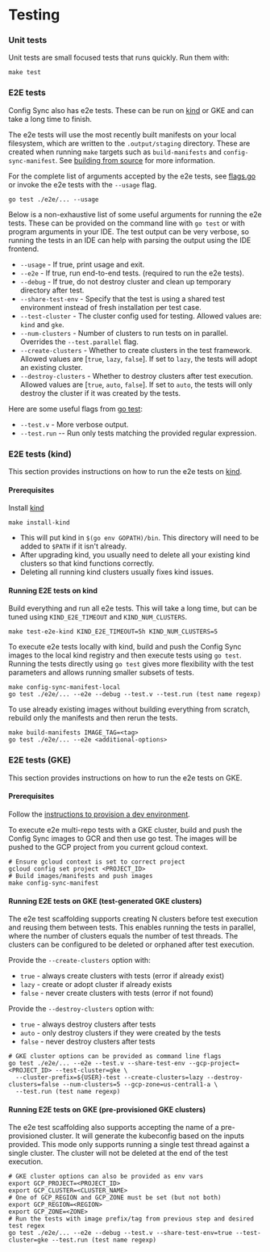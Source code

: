# Testing

### Unit tests
Unit tests are small focused tests that runs quickly. Run them with:

```
make test
```

### E2E tests

Config Sync also has e2e tests. These can be run on [kind] or GKE and can take
a long time to finish.

The e2e tests will use the most recently built manifests on your local filesystem,
which are written to the `.output/staging` directory. These are created
when running `make` targets such as `build-manifests` and `config-sync-manifest`.
See [building from source](#build-from-source) for more information.

For the complete list of arguments accepted by the e2e tests, see [flags.go](../e2e/flags.go)
or invoke the e2e tests with the `--usage` flag.
```shell
go test ./e2e/... --usage
```

Below is a non-exhaustive list of some useful arguments for running the e2e tests.
These can be provided on the command line with `go test` or with program arguments in your IDE.
The test output can be very verbose, so running the tests in an IDE can help with
parsing the output using the IDE frontend.

- `--usage` - If true, print usage and exit.
- `--e2e` - If true, run end-to-end tests. (required to run the e2e tests).
- `--debug` - If true, do not destroy cluster and clean up temporary directory after test.
- `--share-test-env` - Specify that the test is using a shared test environment instead of fresh installation per test case.
- `--test-cluster` - The cluster config used for testing. Allowed values are: `kind` and `gke`.
- `--num-clusters` - Number of clusters to run tests on in parallel. Overrides the `--test.parallel` flag.
- `--create-clusters` - Whether to create clusters in the test framework. Allowed values are [`true`, `lazy`, `false`]. If set to `lazy`, the tests will adopt an existing cluster.
- `--destroy-clusters` - Whether to destroy clusters after test execution. Allowed values are [`true`, `auto`, `false`]. If set to `auto`, the tests will only destroy the cluster if it was created by the tests.

Here are some useful flags from [go test](https://pkg.go.dev/cmd/go#hdr-Testing_flags):
- `--test.v` - More verbose output.
- `--test.run` -- Run only tests matching the provided regular expression.

### E2E tests (kind)

This section provides instructions on how to run the e2e tests on [kind].

#### Prerequisites

Install [kind]
```shell
make install-kind
```

- This will put kind in `$(go env GOPATH)/bin`. This directory will need to be added to `$PATH` if it isn't already.
- After upgrading kind, you usually need to delete all your existing kind clusters so that kind functions correctly.
- Deleting all running kind clusters usually fixes kind issues.

#### Running E2E tests on kind

Build everything and run all e2e tests. This will take a long time, but can be
tuned using `KIND_E2E_TIMEOUT` and `KIND_NUM_CLUSTERS`.
```
make test-e2e-kind KIND_E2E_TIMEOUT=5h KIND_NUM_CLUSTERS=5
```

To execute e2e tests locally with kind, build and push the Config Sync
images to the local kind registry and then execute tests using `go test`.
Running the tests directly using `go test` gives more flexibility with the
test parameters and allows running smaller subsets of tests.
```shell
make config-sync-manifest-local
go test ./e2e/... --e2e --debug --test.v --test.run (test name regexp)
```

To use already existing images without building everything from scratch, rebuild
only the manifests and then rerun the tests.
```shell
make build-manifests IMAGE_TAG=<tag>
go test ./e2e/... --e2e <additional-options>
```

### E2E tests (GKE)

This section provides instructions on how to run the e2e tests on GKE.

#### Prerequisites

Follow the [instructions to provision a dev environment].

To execute e2e multi-repo tests with a GKE cluster, build and push the Config Sync
images to GCR and then use go test. The images will be pushed to the GCP project
from you current gcloud context.

```shell
# Ensure gcloud context is set to correct project
gcloud config set project <PROJECT_ID>
# Build images/manifests and push images
make config-sync-manifest
```

#### Running E2E tests on GKE (test-generated GKE clusters)

The e2e test scaffolding supports creating N clusters before test execution and
reusing them between tests. This enables running the tests in parallel, where the
number of clusters equals the number of test threads. The clusters can be configured
to be deleted or orphaned after test execution.

Provide the `--create-clusters` option with:
- `true` - always create clusters with tests (error if already exist)
- `lazy` - create or adopt cluster if already exists
- `false` - never create clusters with tests (error if not found)

Provide the `--destroy-clusters` option with:
- `true` - always destroy clusters after tests
- `auto` - only destroy clusters if they were created by the tests
- `false` - never destroy clusters after tests

```shell
# GKE cluster options can be provided as command line flags
go test ./e2e/... --e2e --test.v --share-test-env --gcp-project=<PROJECT_ID> --test-cluster=gke \
  --cluster-prefix=${USER}-test --create-clusters=lazy --destroy-clusters=false --num-clusters=5 --gcp-zone=us-central1-a \
  --test.run (test name regexp)
```

#### Running E2E tests on GKE (pre-provisioned GKE clusters)

The e2e test scaffolding also supports accepting the name of a pre-provisioned
cluster. It will generate the kubeconfig based on the inputs provided. This mode
only supports running a single test thread against a single cluster. The cluster
will not be deleted at the end of the test execution.

```shell
# GKE cluster options can also be provided as env vars
export GCP_PROJECT=<PROJECT_ID>
export GCP_CLUSTER=<CLUSTER_NAME>
# One of GCP_REGION and GCP_ZONE must be set (but not both)
export GCP_REGION=<REGION>
export GCP_ZONE=<ZONE>
# Run the tests with image prefix/tag from previous step and desired test regex
go test ./e2e/... --e2e --debug --test.v --share-test-env=true --test-cluster=gke --test.run (test name regexp)
```

[kind]: https://kind.sigs.k8s.io/
[instructions to provision a dev environment]: ../e2e/testinfra/terraform/README.md
